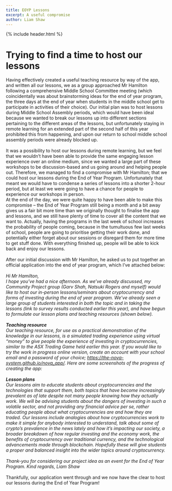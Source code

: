 ```yaml
---
title: EOYP Lessons
excerpt: A useful compromise
author: Liam Shaw
---
```

{% include header.html %}

# Trying to find a time to host our lessons
Having effectively created a useful teaching resource by way of the app, and written all our lessons, we as a group approached Mr Hamilton following a comprehensive Middle School Committee meeting (which coincidentally was about brainstorming ideas for the end of year program, the three days at the end of year when students in the middle school get to participate in activities of their choice). Our initial plan was to host lessons during Middle School Assembly periods, which would have been ideal because we wanted to break our lessons up into different sections pertaining to the different areas of the lessons, but unfortunately staying in remote learning for an extended part of the second half of this year prohibited this from happening, and upon our return to school middle school assembly periods were already blocked up. 
<br>
<br>
It was a possibility to host our lessons during remote learning, but we feel that we wouldn’t have been able to provide the same engaging lesson experience over an online medium, since we wanted a large part of these workshops to be discussion-based and us going around and helping people out. Therefore, we managed to find a compromise with Mr Hamilton; that we could host our lessons during the End of Year Program. Unfortunately that meant we would have to condense a series of lessons into a shorter 2-hour period, but at least we were going to have a chance for people to experience our workshops in person. 
<br>
At the end of the day, we were quite happy to have been able to make this compromise – the End of Year Program still being a month and a bit away gives us a fair bit more time than we originally thought to finalise the app and lessons, and we still have plenty of time to cover all the content that we want to. Actually, having the programs in the last week of school increases the probability of people coming, because in the tumultuous few last weeks of school, people are going to prioritise getting their work done, and potentially either forget about our sessions or disregard them for more time to get stuff done. With everything finished up, people will be able to kick back and enjoy our lessons.
<br>
<br>
After our initial discussion with Mr Hamilton, he asked us to put together an official application into the end of year program, which I’ve attached below:
<br>
<br>
_Hi Mr Hamilton,
<br>
I hope you’ve had a nice afternoon. As we’ve already discussed, my Community Project group (Garv Shah, Natsuki Rogers and myself) would like to host our in-person lessons/seminars about cryptocurrency and forms of investing during the end of year program. We’ve already seen a large group of students interested in both the topic and in taking the lessons (link to survey results conducted earlier this year), and have begun to formulate our lesson plans and teaching resources (shown below). 
<br>
<br>
**Teaching resource**
<br>
Our teaching resource, for use as a practical demonstration of the knowledge in our lessons, is a simulated trading experience using virtual “money” to give people the experience of investing in cryptocurrencies, similar to the ASX Trading Game held earlier this year. If you would like to try the *work in progress* online version, create an account with your school email and a password of your choice; https://the-nova-system.github.io/nova_app/. Here are some screenshots of the progress of creating the app:
 <br>
 <br>
**Lesson plans**
<br>
Our lessons aim to educate students about cryptocurrencies and the technologies that support them, both topics that have become increasingly prevalent as of late despite not many people knowing how they actually work. We will be advising students about the dangers of investing in such a volatile sector, and not providing any financial advice per se, rather educating people about what cryptocurrencies are and how they are traded. Our lessons include analogies about how cryptocurrencies work to make it simple for anybody interested to understand, talk about some of crypto’s prevalence in the news lately and how it’s impacting our society, a broader breakdown of how regular investing and the economy work, the benefits of cryptocurrency over traditional currency, and the technological advancements made through blockchain. Hopefully these will give students a proper and balanced insight into the wider topics around cryptocurrency.
<br>
<br>
Thank-you for considering our project idea as an event for the End of Year Program.
Kind regards,
Liam Shaw_
<br>
<br>
Thankfully, our application went through and we now have the clear to host our lessons during the End of Year Program!
